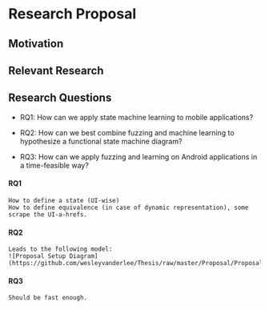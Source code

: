 # Research Proposal

## Motivation

## Relevant Research

## Research Questions

+ RQ1: How can we apply state machine learning to mobile applications?

+ RQ2: How can we best combine fuzzing and machine learning to hypothesize a functional state machine diagram?


+ RQ3: How can we apply fuzzing and learning on Android applications in a time-feasible way?

#### RQ1
	How to define a state (UI-wise)
	How to define equivalence (in case of dynamic representation), some scrape the UI-a-hrefs. 

#### RQ2
	Leads to the following model: 
	![Proposal Setup Diagram](https://github.com/wesleyvanderlee/Thesis/raw/master/Proposal/Proposal%20Setup.png)


#### RQ3
	Should be fast enough.
